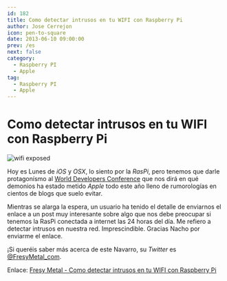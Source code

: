 ```yaml
---
id: 182
title: Como detectar intrusos en tu WIFI con Raspberry Pi
author: Jose Cerrejon
icon: pen-to-square
date: 2013-06-10 09:00:00
prev: /es
next: false
category:
  - Raspberry PI
  - Apple
tag:
  - Raspberry PI
  - Apple
---
```


# Como detectar intrusos en tu WIFI con Raspberry Pi

![wifi exposed](/images/wifi_exposed.png)

Hoy es Lunes de *iOS* y *OSX*, lo siento por la *RasPi*, pero tenemos que darle protagonísmo al [World Developers Conference](https://developer.apple.com/wwdc/) que nos dirá en qué demonios ha estado metido *Apple* todo este año lleno de rumorologías en cientos de blogs que suelo evitar.

Mientras se alarga la espera, un usuario ha tenido el detalle de enviarnos el enlace a un post muy interesante sobre algo que nos debe preocupar si tenemos la RasPi conectada a internet las 24 horas del día. Me refiero a detectar intrusos en nuestra red. Imprescindible. Gracias Nacho por enviarme el enlace.

¡Si queréis saber más acerca de este Navarro, su *Twitter* es [@FresyMetal_com](https://twitter.com/FresyMetal_com).

Enlace: [Fresy Metal - Como detectar intrusos en tu WIFI con Raspberry Pi](http://www.fresymetal.com/como-detectar-intrusos-en-tu-wifi-con-raspberry-pi/)
